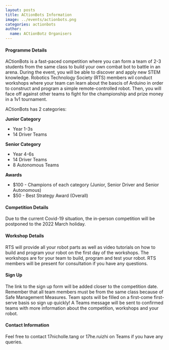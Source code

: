 ```yaml
---
layout: posts
title: ACtionBots Information
image: ../events/actionbots.png
categories: actionbots
author:
  name: ACtionBotz Organisers
---
```


#### Programme Details

ACtionBots is a fast-paced competition where you can form a team of 2-3 students from the same class to build your own combat bot to battle in an arena. During the event, you will be able to discover and apply new STEM knowledge. Robotics Technology Society (RTS) members wil conduct workshops where your team can learn about the bascis of Arduino in order to construct and program a simple remote-controlled robot. Then, you will face off against other teams to fight for the championship and prize money in a 1v1 tournament. 

ACtionBots has 2 categories: 

**Junior Category**

* Year 1-3s
* 14 Driver Teams

**Senior Category**

* Year 4-6s
* 14 Driver Teams
* 8 Autonomous Teams

**Awards**

* $100 - Champions of each category (Junior, Senior Driver and Senior Autonomous)
* $50  - Best Strategy Award (Overall)

#### Competition Details

Due to the current Covid-19 situation, the in-person competition will be postponed to the 2022 March holiday.

#### Workshop Details 

RTS will provide all your robot parts as well as video tutorials on how to build and program your robot on the first day of the workshops.
The workshops are for your team to build, program and test your robot. RTS members will be present for consultation if you have any questions.

#### Sign Up

The link to the sign up form will be added closer to the competition date.
Remember that all team members must be from the same class because of Safe Management Measures.
Team spots will be filled on a first-come first-serve basis so sign up quickly!
A Teams message will be sent to confirmed teams with more information about the competition, workshops and your robot.

#### Contact Information

Feel free to contact 17nicholle.tang or 17he.ruizhi on Teams if you have any queries.